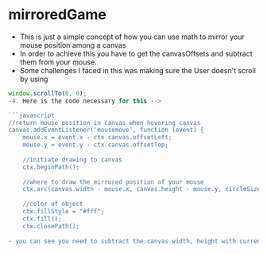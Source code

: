 # mirroredGame

-  This is just a simple concept of how you can use math to mirror your mouse position among a canvas
-  In order to achieve this you have to get the canvasOffsets and subtract them from your mouse.
-  Some challenges I faced in this was making sure the User doesn't scroll by using
```javascript
window.scrollTo(0, 0);
-4. Here is the code necessary for this -->

```javascript
//return mouse position in canvas when hovering canvas
canvas.addEventListener('mousemove', function (event) {
    mouse.x = event.x - ctx.canvas.offsetLeft;
    mouse.y = event.y - ctx.canvas.offsetTop;
    
    //initiate drawing to canvas
    ctx.beginPath();
    
    //where to draw the mirrored position of your mouse
    ctx.arc(canvas.width - mouse.x, canvas.height - mouse.y, circleSize, 0, Math.PI * 2, false);
    
    //color of object
    ctx.fillStyle = "#fff";
    ctx.fill();
    ctx.closePath();
    
- you can see you need to subtract the canvas width, height with current mouse x, y values
